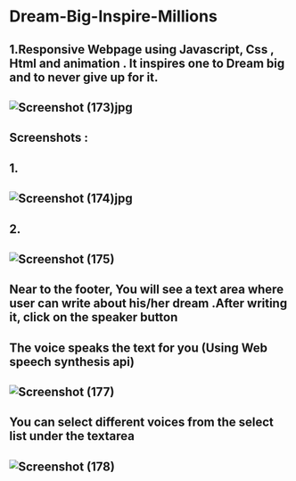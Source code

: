 # Dream-Big-Inspire-Millions
## 1.Responsive Webpage using Javascript, Css , Html and animation  . It inspires one to Dream big and to never give up for it. 
## ![Screenshot (173)jpg](https://user-images.githubusercontent.com/32910597/82092643-4ff94680-9717-11ea-9359-a2c2e958cd80.jpg)
## Screenshots :
## 1.
## ![Screenshot (174)jpg](https://user-images.githubusercontent.com/32910597/82092655-57205480-9717-11ea-8b9e-3477e0033cdd.jpg)
## 2.
## ![Screenshot (175)](https://user-images.githubusercontent.com/32910597/82092674-5d163580-9717-11ea-96a5-36a137a68ffa.jpg)
## Near to the footer, You will see a text area where user can write about his/her dream .After writing it, click on the speaker button 
## The voice speaks the text for you (Using Web speech synthesis api)
## ![Screenshot (177)](https://user-images.githubusercontent.com/32910597/82092714-699a8e00-9717-11ea-898e-18817a5484d2.jpg)
## You can select different voices from the select list under the textarea 


## ![Screenshot (178)](https://user-images.githubusercontent.com/32910597/82092725-6f906f00-9717-11ea-84d1-d976b4079fa7.jpg)





